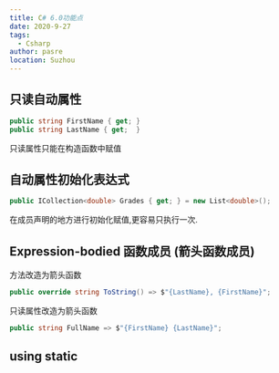 ```yaml
---
title: C# 6.0功能点
date: 2020-9-27
tags: 
  - Csharp
author: pasre
location: Suzhou  
---
```


## 只读自动属性

```csharp
public string FirstName { get; }
public string LastName { get;  }
```

只读属性只能在构造函数中赋值


## 自动属性初始化表达式

```csharp
public ICollection<double> Grades { get; } = new List<double>();
```
在成员声明的地方进行初始化赋值,更容易只执行一次.


## Expression-bodied 函数成员 (箭头函数成员)

方法改造为箭头函数
```csharp
public override string ToString() => $"{LastName}, {FirstName}";
```

只读属性改造为箭头函数
```csharp
public string FullName => $"{FirstName} {LastName}";
```

## using static
